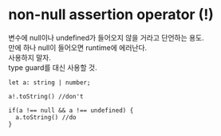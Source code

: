 # non-null assertion operator (!)  

변수에 null이나 undefined가 들어오지 않을 거라고 단언하는 용도.  
만에 하나 null이 들어오면 runtime에 에러난다.  
사용하지 말자.  
type guard를 대신 사용할 것.  

```
let a: string | number;

a!.toString() //don't

if(a !== null && a !== undefined) {
  a.toString() //do
}
```
